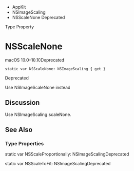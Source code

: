 

- AppKit
- NSImageScaling
-  NSScaleNone Deprecated

Type Property

# NSScaleNone

macOS 10.0–10.10Deprecated

``` source
static var NSScaleNone: NSImageScaling { get }
```

Deprecated

Use NSImageScaleNone instead

## Discussion

Use NSImageScaling.scaleNone.

## See Also

### Type Properties

static var NSScaleProportionally: NSImageScalingDeprecated

static var NSScaleToFit: NSImageScalingDeprecated

